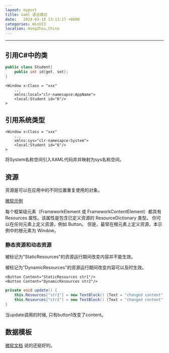 ```yaml
---
layout: mypost
title: xaml 语法摘记
date:   2024-03-10 13:13:17 +0800
categories: WinUI3
location: HangZhou,China 
---
```

---

## 引用C#中的类

```c#
public class Student{
    public int id{get, set};
}
```

```xaml
<Window x:Class = "xxx"
    ...
    xmlns:local="clr-namesapce:AppName">
    <local:Student id="6"/>
>
```

## 引用系统类型

```xaml
<Window x:Class = "xxx"
    ...
    xmlns:sys="clr-namesapce:System">
    <local:Student id="6"/>
>
```

将System名称空间引入XAML代码并并映射为sys名称空间。

## 资源

资源是可以在应用中的不同位置重复使用的对象。

[微软示例](https://learn.microsoft.com/zh-cn/dotnet/desktop/wpf/systems/xaml-resources-overview?view=netdesktop-7.0)

每个框架级元素（FrameworkElement 或 FrameworkContentElement）都具有 Resources 属性。该属性是包含已定义资源的 ResourceDictionary 类型。 你可以在任何元素上定义资源，例如 Button。 但是，最常在根元素上定义资源，本示例中的根元素为 Window。

### 静态资源和动态资源

被标记为"StaticResources"的资源运行期间改变内容并不能生效。

被标记为"DynamicResources"的资源运行期间改变内容可以及时生效。

```xaml
<Button Content="StaticResources str1"/>
<Button Content="DynamicResources str2"/>
```
```c#
private void update() {
    this.Resources["str1"] = new TextBlock() {Text = "changed content";};
    this.Resources["str2"] = new TextBlock() {Text = "changed content";};
}
```

当update调用的时候, 只有button1改变了content。

## 数据模板

[微软文档](https://learn.microsoft.com/zh-cn/dotnet/desktop/wpf/data/data-templating-overview?view=netframeworkdesktop-4.8) 说的还挺好的。


